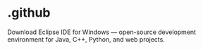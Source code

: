 # .github
Download Eclipse IDE for Windows — open-source development environment for Java, C++, Python, and web projects.
